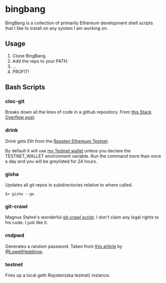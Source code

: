 # bingbang
BingBang is a collection of primarily Ethereum development shell scripts that I like to install on any system I am working on. 

## Usage

1. Clone BingBang.
2. Add the repo to your PATH.
3. ...
4. PROFIT!

## Bash Scripts

### cloc-git

Breaks down all the lines of code in a github repository. From [this Stack Overflow post](https://stackoverflow.com/a/29012789).

### drink

Drink gets Eth from the [Ropsten Ethereum Testnet](https://ropsten.etherscan.io/). 

By default it will use [my Testnet wallet](https://ropsten.etherscan.io/address/0x16a94747d128c3ebb779ce32a9ecf125f3f89799) unless you declare the TESTNET_WALLET environment variable. Run the command more than once a day and you will be greylisted for 24 hours. 

### gisha

Updates all git repos in subdirectories relative to where called. 

```
$> gisha --go
```

### git-crawl

Magnus Stahre's wonderful [git-crawl script](https://github.com/magnusstahre/git-stuff). I don't claim any legal rights to his code. I just like it.

### rndpwd

Generates a random password. Taken from [this article](https://www.howtogeek.com/howto/30184/10-ways-to-generate-a-random-password-from-the-command-line/) by [@LowellHeddings](https://twitter.com/lowellheddings).

### testnet

Fires up a local geth Ropsten(aka testnet) instance.
